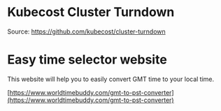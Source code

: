 Kubecost Cluster Turndown
===========================

Source: https://github.com/kubecost/cluster-turndown


# Easy time selector website
This website will help you to easily convert GMT time to your local time.

[https://www.worldtimebuddy.com/gmt-to-pst-converter](https://www.worldtimebuddy.com/gmt-to-pst-converter)
